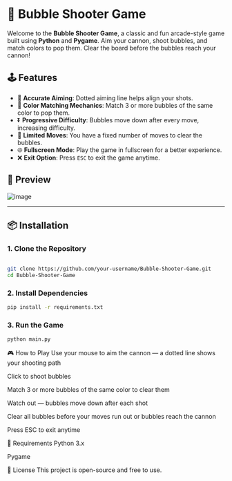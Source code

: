 # 🎯 Bubble Shooter Game

Welcome to the **Bubble Shooter Game**, a classic and fun arcade-style game built using **Python** and **Pygame**. Aim your cannon, shoot bubbles, and match colors to pop them. Clear the board before the bubbles reach your cannon!


## 🕹️ Features

- 🎯 **Accurate Aiming**: Dotted aiming line helps align your shots.
- 🎨 **Color Matching Mechanics**: Match 3 or more bubbles of the same color to pop them.
- ⏬ **Progressive Difficulty**: Bubbles move down after every move, increasing difficulty.
- 🔢 **Limited Moves**: You have a fixed number of moves to clear the bubbles.
- 🌐 **Fullscreen Mode**: Play the game in fullscreen for a better experience.
- ❌ **Exit Option**: Press `ESC` to exit the game anytime.


## 📸 Preview

![image](https://github.com/user-attachments/assets/06ca2057-fc28-4436-8eae-a77393d7e7a2)


---

## 📦 Installation

### 1. Clone the Repository
```bash

git clone https://github.com/your-username/Bubble-Shooter-Game.git
cd Bubble-Shooter-Game

```
### 2. Install Dependencies
```bash
pip install -r requirements.txt
```

### 3.  Run the Game
```bash
python main.py

```
🎮 How to Play
Use your mouse to aim the cannon — a dotted line shows your shooting path

Click to shoot bubbles

Match 3 or more bubbles of the same color to clear them

Watch out — bubbles move down after each shot

Clear all bubbles before your moves run out or bubbles reach the cannon

Press ESC to exit anytime

📄 Requirements
Python 3.x

Pygame

📝 License
This project is open-source and free to use.

